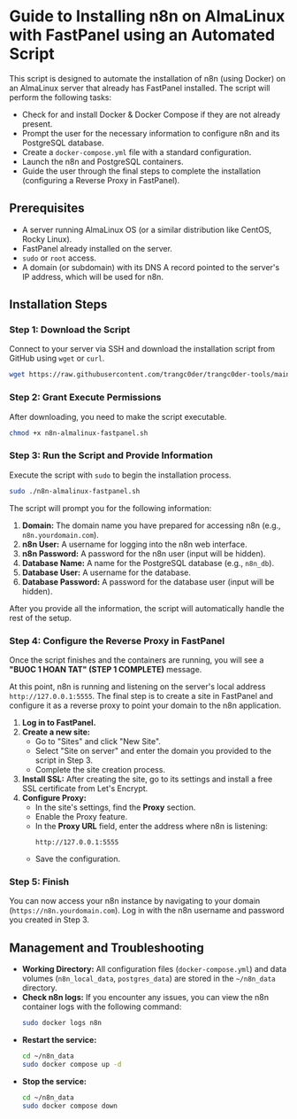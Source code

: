 # Guide to Installing n8n on AlmaLinux with FastPanel using an Automated Script

This script is designed to automate the installation of n8n (using Docker) on an AlmaLinux server that already has FastPanel installed. The script will perform the following tasks:

- Check for and install Docker & Docker Compose if they are not already present.
- Prompt the user for the necessary information to configure n8n and its PostgreSQL database.
- Create a `docker-compose.yml` file with a standard configuration.
- Launch the n8n and PostgreSQL containers.
- Guide the user through the final steps to complete the installation (configuring a Reverse Proxy in FastPanel).

## Prerequisites

- A server running AlmaLinux OS (or a similar distribution like CentOS, Rocky Linux).
- FastPanel already installed on the server.
- `sudo` or `root` access.
- A domain (or subdomain) with its DNS A record pointed to the server's IP address, which will be used for n8n.

## Installation Steps

### Step 1: Download the Script

Connect to your server via SSH and download the installation script from GitHub using `wget` or `curl`.

```bash
wget https://raw.githubusercontent.com/trangc0der/trangc0der-tools/main/n8n/n8n-almalinux-fastpanel/n8n-almalinux-fastpanel.sh
```

### Step 2: Grant Execute Permissions

After downloading, you need to make the script executable.

```bash
chmod +x n8n-almalinux-fastpanel.sh
```

### Step 3: Run the Script and Provide Information

Execute the script with `sudo` to begin the installation process.

```bash
sudo ./n8n-almalinux-fastpanel.sh
```

The script will prompt you for the following information:

1.  **Domain:** The domain name you have prepared for accessing n8n (e.g., `n8n.yourdomain.com`).
2.  **n8n User:** A username for logging into the n8n web interface.
3.  **n8n Password:** A password for the n8n user (input will be hidden).
4.  **Database Name:** A name for the PostgreSQL database (e.g., `n8n_db`).
5.  **Database User:** A username for the database.
6.  **Database Password:** A password for the database user (input will be hidden).

After you provide all the information, the script will automatically handle the rest of the setup.

### Step 4: Configure the Reverse Proxy in FastPanel

Once the script finishes and the containers are running, you will see a **"BUOC 1 HOAN TAT" (STEP 1 COMPLETE)** message.

At this point, n8n is running and listening on the server's local address `http://127.0.0.1:5555`. The final step is to create a site in FastPanel and configure it as a reverse proxy to point your domain to the n8n application.

1.  **Log in to FastPanel.**
2.  **Create a new site:**
    - Go to "Sites" and click "New Site".
    - Select "Site on server" and enter the domain you provided to the script in Step 3.
    - Complete the site creation process.
3.  **Install SSL:** After creating the site, go to its settings and install a free SSL certificate from Let's Encrypt.
4.  **Configure Proxy:**
    - In the site's settings, find the **Proxy** section.
    - Enable the Proxy feature.
    - In the **Proxy URL** field, enter the address where n8n is listening:
      ```
      http://127.0.0.1:5555
      ```
    - Save the configuration.

### Step 5: Finish

You can now access your n8n instance by navigating to your domain (`https://n8n.yourdomain.com`). Log in with the n8n username and password you created in Step 3.

## Management and Troubleshooting

- **Working Directory:** All configuration files (`docker-compose.yml`) and data volumes (`n8n_local_data`, `postgres_data`) are stored in the `~/n8n_data` directory.
- **Check n8n logs:** If you encounter any issues, you can view the n8n container logs with the following command:
  ```bash
  sudo docker logs n8n
  ```
- **Restart the service:**
  ```bash
  cd ~/n8n_data
  sudo docker compose up -d
  ```
- **Stop the service:**
  ```bash
  cd ~/n8n_data
  sudo docker compose down
  ```
